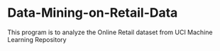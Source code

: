 # Data-Mining-on-Retail-Data
This program is to analyze the Online Retail dataset from UCI Machine Learning Repository
